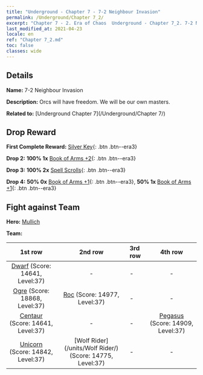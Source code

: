 ```yaml
---
title: "Underground - Chapter 7 - 7-2 Neighbour Invasion"
permalink: /Underground/Chapter 7_2/
excerpt: "Chapter 7 - 2. Era of Chaos  Underground - Chapter 7_2. 7-2 Neighbour Invasion"
last_modified_at: 2021-04-23
locale: en
ref: "Chapter 7_2.md"
toc: false
classes: wide
---
```


## Details

 **Name:** 7-2 Neighbour Invasion

 **Description:** Orcs will have freedom. We will be our own masters.

 **Related to:** [Underground Chapter 7](/Underground/Chapter 7/)

## Drop Reward

 **First Complete Reward:** [Silver Key](/Items/con_693/){: .btn .btn--era3}

 **Drop 2:** **100% 1x** [Book of Arms +2](/Items/mat_32/){: .btn .btn--era3}

 **Drop 3:** **100% 2x** [Spell Scrolls](/Items/con_694/){: .btn .btn--era3}

 **Drop 4:** **50% 0x** [Book of Arms +1](/Items/mat_25/){: .btn .btn--era3}, **50% 1x** [Book of Arms +1](/Items/mat_25/){: .btn .btn--era3}


## Fight against Team
 **Hero:** [Mullich](/heroes/Mullich/)

 **Team:**


  | 1st row | 2nd row | 3rd row | 4th row |
  |:----:|:----:|:----|:----:|
  | [Dwarf](/units/Dwarf/) (Score: 14641, Level:37)  | - | - | - |
  | [Ogre](/units/Ogre/) (Score: 18868, Level:37)  | [Roc](/units/Roc/) (Score: 14977, Level:37)  | - | - |
  | [Centaur](/units/Centaur/) (Score: 14641, Level:37)  | - | - | [Pegasus](/units/Pegasus/) (Score: 14909, Level:37)  |
  | [Unicorn](/units/Unicorn/) (Score: 14842, Level:37)  | [Wolf Rider](/units/Wolf Rider/) (Score: 14775, Level:37)  | - | - |


